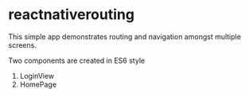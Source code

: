 # reactnativerouting
This simple app demonstrates routing and navigation amongst multiple screens. 

Two components are created in ES6 style

1. LoginView
2. HomePage


